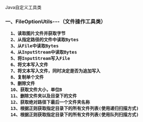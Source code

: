 Java自定义工具类

<h3>一、FileOptionUtils---（文件操作工具类）
      
      1、读取图片文件并获取字节
      2、从指定路径的文件中读取Bytes
      3、从File中读取Bytes
      4、从InputStream中读取Bytes
      5、将InputStream写入File
      6、将文本写入文件
      7、将文本写入文件，同时决定是否为追加写入
      8、复制单个文件
      9、删除文件
      10、获取文件大小，单位B
      11、删除文件夹以及目录下的文件
      12、获取绝对路径下最后一个文件夹名称
      13、根据正则获取指定目录下的所有文件列表(使用递归扫描方式)
      14、根据正则获取指定目录下的所有文件列表(使用队列扫描方式)
